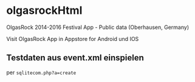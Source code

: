 # olgasrockHtml
OlgasRock 2014-2016 Festival App - Public data (Oberhausen, Germany)

Visit OlgasRock App in Appstore for Android und IOS


## Testdaten aus event.xml einspielen

per `sqlitecom.php?a=create`
